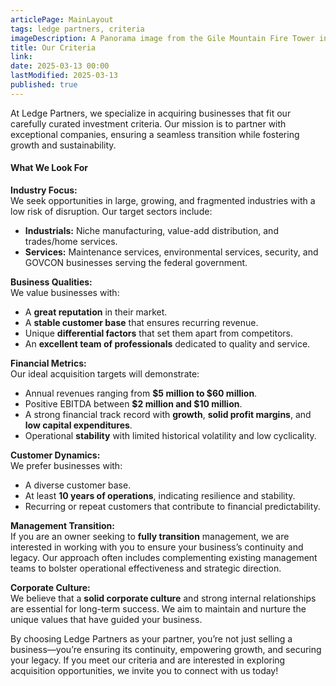 ```yaml
---
articlePage: MainLayout
tags: ledge partners, criteria
imageDescription: A Panorama image from the Gile Mountain Fire Tower in Norwich, VT
title: Our Criteria
link:
date: 2025-03-13 00:00
lastModified: 2025-03-13
published: true
---
```


At Ledge Partners, we specialize in acquiring businesses that fit our carefully curated investment criteria. Our mission is to partner with exceptional companies, ensuring a seamless transition while fostering growth and sustainability. 

#### **What We Look For**

**Industry Focus:**  
We seek opportunities in large, growing, and fragmented industries with a low risk of disruption. Our target sectors include:
- **Industrials:** Niche manufacturing, value-add distribution, and trades/home services.
- **Services:** Maintenance services, environmental services, security, and GOVCON businesses serving the federal government.

**Business Qualities:**  
We value businesses with:
- A **great reputation** in their market.
- A **stable customer base** that ensures recurring revenue.
- Unique **differential factors** that set them apart from competitors.
- An **excellent team of professionals** dedicated to quality and service.

**Financial Metrics:**  
Our ideal acquisition targets will demonstrate:
- Annual revenues ranging from **$5 million to $60 million**.
- Positive EBITDA between **$2 million and $10 million**.
- A strong financial track record with **growth**, **solid profit margins**, and **low capital expenditures**.
- Operational **stability** with limited historical volatility and low cyclicality.

**Customer Dynamics:**  
We prefer businesses with:
- A diverse customer base.
- At least **10 years of operations**, indicating resilience and stability.
- Recurring or repeat customers that contribute to financial predictability.

**Management Transition:**  
If you are an owner seeking to **fully transition** management, we are interested in working with you to ensure your business’s continuity and legacy. Our approach often includes complementing existing management teams to bolster operational effectiveness and strategic direction.

**Corporate Culture:**  
We believe that a **solid corporate culture** and strong internal relationships are essential for long-term success. We aim to maintain and nurture the unique values that have guided your business.

By choosing Ledge Partners as your partner, you’re not just selling a business—you’re ensuring its continuity, empowering growth, and securing your legacy. If you meet our criteria and are interested in exploring acquisition opportunities, we invite you to connect with us today!
